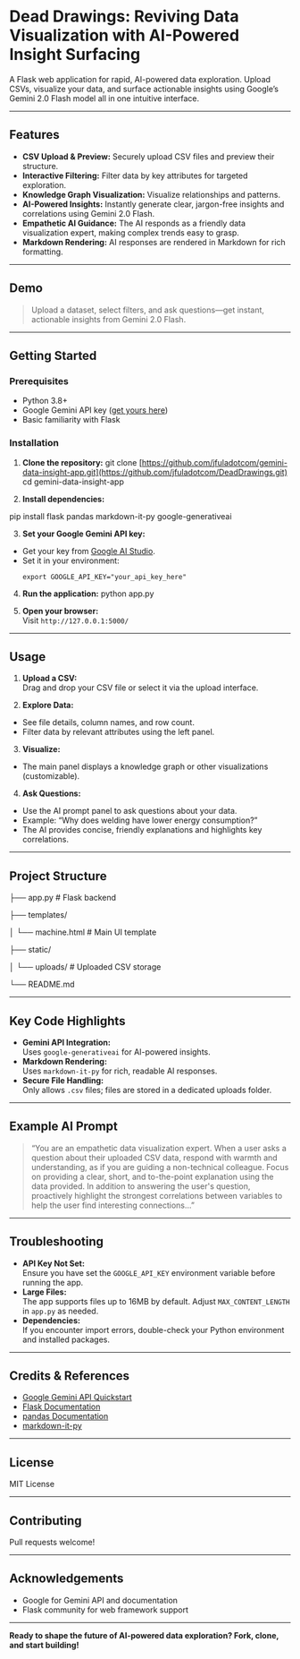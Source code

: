 # Dead Drawings: Reviving Data Visualization with AI-Powered Insight Surfacing

A Flask web application for rapid, AI-powered data exploration. Upload CSVs, visualize your data, and surface actionable insights using Google’s Gemini 2.0 Flash model all in one intuitive interface.

---

## Features

- **CSV Upload & Preview:** Securely upload CSV files and preview their structure.
- **Interactive Filtering:** Filter data by key attributes for targeted exploration.
- **Knowledge Graph Visualization:** Visualize relationships and patterns.
- **AI-Powered Insights:** Instantly generate clear, jargon-free insights and correlations using Gemini 2.0 Flash.
- **Empathetic AI Guidance:** The AI responds as a friendly data visualization expert, making complex trends easy to grasp.
- **Markdown Rendering:** AI responses are rendered in Markdown for rich formatting.

---

## Demo

> Upload a dataset, select filters, and ask questions—get instant, actionable insights from Gemini 2.0 Flash.

---

## Getting Started

### Prerequisites

- Python 3.8+
- Google Gemini API key ([get yours here](https://ai.google.dev/gemini-api/docs/quickstart))
- Basic familiarity with Flask

### Installation

1. **Clone the repository:**
git clone [https://github.com/jfuladotcom/gemini-data-insight-app.git](https://github.com/jfuladotcom/DeadDrawings.git)
cd gemini-data-insight-app

2. **Install dependencies:**

pip install flask pandas markdown-it-py google-generativeai

3. **Set your Google Gemini API key:**
- Get your key from [Google AI Studio](https://ai.google.dev/gemini-api/docs/quickstart).
- Set it in your environment:
  ```
  export GOOGLE_API_KEY="your_api_key_here"
  ```

4. **Run the application:**
python app.py

5. **Open your browser:**  
Visit `http://127.0.0.1:5000/`

---

## Usage

1. **Upload a CSV:**  
Drag and drop your CSV file or select it via the upload interface.

2. **Explore Data:**  
- See file details, column names, and row count.
- Filter data by relevant attributes using the left panel.

3. **Visualize:**  
- The main panel displays a knowledge graph or other visualizations (customizable).

4. **Ask Questions:**  
- Use the AI prompt panel to ask questions about your data.
- Example: “Why does welding have lower energy consumption?”
- The AI provides concise, friendly explanations and highlights key correlations.

---

## Project Structure

├── app.py # Flask backend

├── templates/

│ └── machine.html # Main UI template

├── static/

│ └── uploads/ # Uploaded CSV storage

└── README.md

---

## Key Code Highlights

- **Gemini API Integration:**  
  Uses `google-generativeai` for AI-powered insights.
- **Markdown Rendering:**  
  Uses `markdown-it-py` for rich, readable AI responses.
- **Secure File Handling:**  
  Only allows `.csv` files; files are stored in a dedicated uploads folder.

---

## Example AI Prompt

> “You are an empathetic data visualization expert. When a user asks a question about their uploaded CSV data, respond with warmth and understanding, as if you are guiding a non-technical colleague. Focus on providing a clear, short, and to-the-point explanation using the data provided. In addition to answering the user's question, proactively highlight the strongest correlations between variables to help the user find interesting connections…”

---

## Troubleshooting

- **API Key Not Set:**  
  Ensure you have set the `GOOGLE_API_KEY` environment variable before running the app.
- **Large Files:**  
  The app supports files up to 16MB by default. Adjust `MAX_CONTENT_LENGTH` in `app.py` as needed.
- **Dependencies:**  
  If you encounter import errors, double-check your Python environment and installed packages.

---

## Credits & References

- [Google Gemini API Quickstart](https://ai.google.dev/gemini-api/docs/quickstart)
- [Flask Documentation](https://flask.palletsprojects.com/)
- [pandas Documentation](https://pandas.pydata.org/)
- [markdown-it-py](https://markdown-it-py.readthedocs.io/)

---

## License

MIT License

---

## Contributing

Pull requests welcome! 

---

## Acknowledgements

- Google for Gemini API and documentation
- Flask community for web framework support

---

**Ready to shape the future of AI-powered data exploration? Fork, clone, and start building!**
